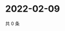 # 2022-02-09

共 0 条

<!-- BEGIN WEIBO -->
<!-- 最后更新时间 Wed Feb 09 2022 19:07:22 GMT+0800 (China Standard Time) -->

<!-- END WEIBO -->
